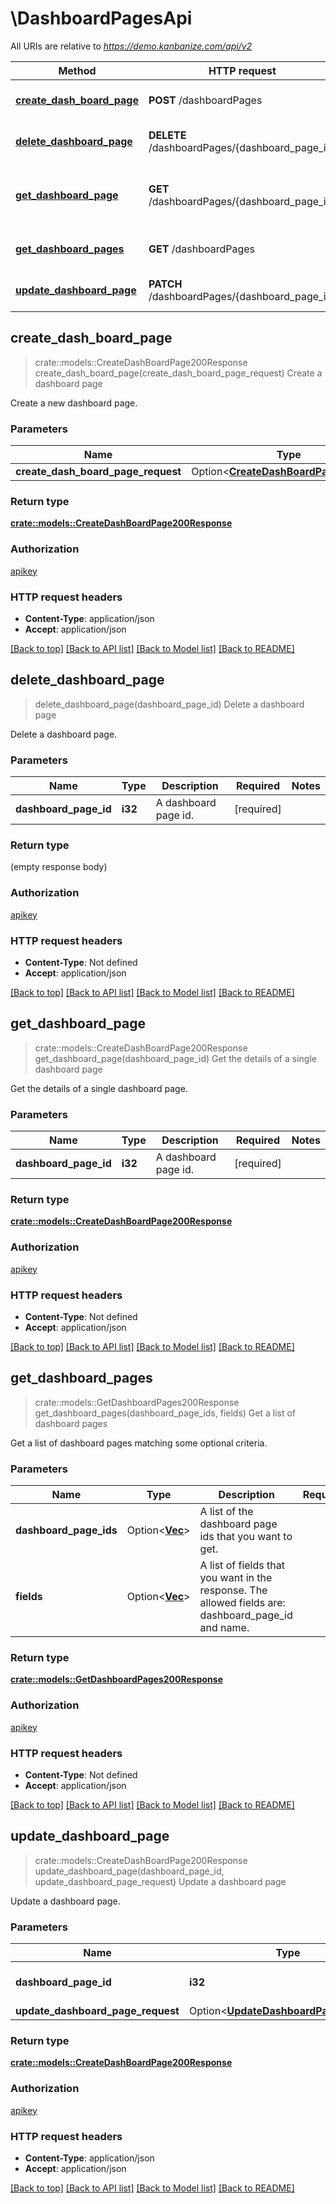 # \DashboardPagesApi

All URIs are relative to *https://demo.kanbanize.com/api/v2*

Method | HTTP request | Description
------------- | ------------- | -------------
[**create_dash_board_page**](DashboardPagesApi.md#create_dash_board_page) | **POST** /dashboardPages | Create a dashboard page
[**delete_dashboard_page**](DashboardPagesApi.md#delete_dashboard_page) | **DELETE** /dashboardPages/{dashboard_page_id} | Delete a dashboard page
[**get_dashboard_page**](DashboardPagesApi.md#get_dashboard_page) | **GET** /dashboardPages/{dashboard_page_id} | Get the details of a single dashboard page
[**get_dashboard_pages**](DashboardPagesApi.md#get_dashboard_pages) | **GET** /dashboardPages | Get a list of dashboard pages
[**update_dashboard_page**](DashboardPagesApi.md#update_dashboard_page) | **PATCH** /dashboardPages/{dashboard_page_id} | Update a dashboard page



## create_dash_board_page

> crate::models::CreateDashBoardPage200Response create_dash_board_page(create_dash_board_page_request)
Create a dashboard page

Create a new dashboard page.

### Parameters


Name | Type | Description  | Required | Notes
------------- | ------------- | ------------- | ------------- | -------------
**create_dash_board_page_request** | Option<[**CreateDashBoardPageRequest**](CreateDashBoardPageRequest.md)> |  |  |

### Return type

[**crate::models::CreateDashBoardPage200Response**](createDashBoardPage_200_response.md)

### Authorization

[apikey](../README.md#apikey)

### HTTP request headers

- **Content-Type**: application/json
- **Accept**: application/json

[[Back to top]](#) [[Back to API list]](../README.md#documentation-for-api-endpoints) [[Back to Model list]](../README.md#documentation-for-models) [[Back to README]](../README.md)


## delete_dashboard_page

> delete_dashboard_page(dashboard_page_id)
Delete a dashboard page

Delete a dashboard page.

### Parameters


Name | Type | Description  | Required | Notes
------------- | ------------- | ------------- | ------------- | -------------
**dashboard_page_id** | **i32** | A dashboard page id. | [required] |

### Return type

 (empty response body)

### Authorization

[apikey](../README.md#apikey)

### HTTP request headers

- **Content-Type**: Not defined
- **Accept**: application/json

[[Back to top]](#) [[Back to API list]](../README.md#documentation-for-api-endpoints) [[Back to Model list]](../README.md#documentation-for-models) [[Back to README]](../README.md)


## get_dashboard_page

> crate::models::CreateDashBoardPage200Response get_dashboard_page(dashboard_page_id)
Get the details of a single dashboard page

Get the details of a single dashboard page.

### Parameters


Name | Type | Description  | Required | Notes
------------- | ------------- | ------------- | ------------- | -------------
**dashboard_page_id** | **i32** | A dashboard page id. | [required] |

### Return type

[**crate::models::CreateDashBoardPage200Response**](createDashBoardPage_200_response.md)

### Authorization

[apikey](../README.md#apikey)

### HTTP request headers

- **Content-Type**: Not defined
- **Accept**: application/json

[[Back to top]](#) [[Back to API list]](../README.md#documentation-for-api-endpoints) [[Back to Model list]](../README.md#documentation-for-models) [[Back to README]](../README.md)


## get_dashboard_pages

> crate::models::GetDashboardPages200Response get_dashboard_pages(dashboard_page_ids, fields)
Get a list of dashboard pages

Get a list of dashboard pages matching some optional criteria.

### Parameters


Name | Type | Description  | Required | Notes
------------- | ------------- | ------------- | ------------- | -------------
**dashboard_page_ids** | Option<[**Vec<i32>**](i32.md)> | A list of the dashboard page ids that you want to get. |  |
**fields** | Option<[**Vec<String>**](String.md)> | A list of fields that you want in the response. The allowed fields are: dashboard_page_id and name. |  |

### Return type

[**crate::models::GetDashboardPages200Response**](getDashboardPages_200_response.md)

### Authorization

[apikey](../README.md#apikey)

### HTTP request headers

- **Content-Type**: Not defined
- **Accept**: application/json

[[Back to top]](#) [[Back to API list]](../README.md#documentation-for-api-endpoints) [[Back to Model list]](../README.md#documentation-for-models) [[Back to README]](../README.md)


## update_dashboard_page

> crate::models::CreateDashBoardPage200Response update_dashboard_page(dashboard_page_id, update_dashboard_page_request)
Update a dashboard page

Update a dashboard page.

### Parameters


Name | Type | Description  | Required | Notes
------------- | ------------- | ------------- | ------------- | -------------
**dashboard_page_id** | **i32** | A dashboard page id. | [required] |
**update_dashboard_page_request** | Option<[**UpdateDashboardPageRequest**](UpdateDashboardPageRequest.md)> |  |  |

### Return type

[**crate::models::CreateDashBoardPage200Response**](createDashBoardPage_200_response.md)

### Authorization

[apikey](../README.md#apikey)

### HTTP request headers

- **Content-Type**: application/json
- **Accept**: application/json

[[Back to top]](#) [[Back to API list]](../README.md#documentation-for-api-endpoints) [[Back to Model list]](../README.md#documentation-for-models) [[Back to README]](../README.md)

